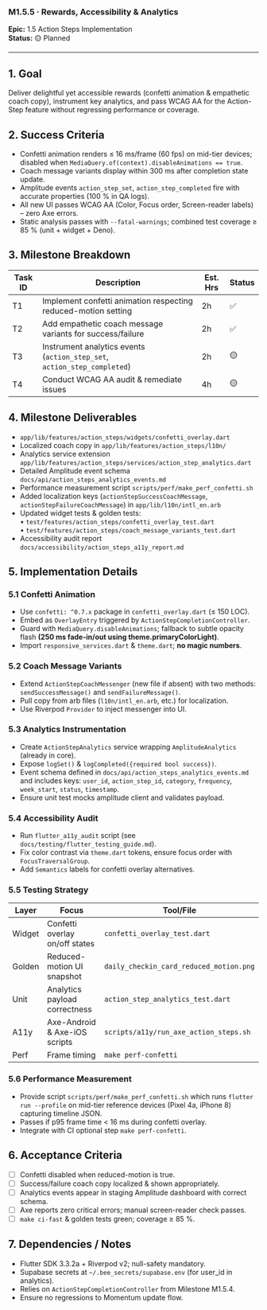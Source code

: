 ### M1.5.5 · Rewards, Accessibility & Analytics

**Epic:** 1.5 Action Steps Implementation\
**Status:** 🟡 Planned

---

## 1. Goal

Deliver delightful yet accessible rewards (confetti animation & empathetic coach
copy), instrument key analytics, and pass WCAG AA for the Action-Step feature
without regressing performance or coverage.

## 2. Success Criteria

- Confetti animation renders ≤ 16 ms/frame (60 fps) on mid-tier devices;
  disabled when `MediaQuery.of(context).disableAnimations == true`.
- Coach message variants display within 300 ms after completion state update.
- Amplitude events `action_step_set`, `action_step_completed` fire with accurate
  properties (100 % in QA logs).
- All new UI passes WCAG AA (Color, Focus order, Screen-reader labels) – zero
  Axe errors.
- Static analysis passes with `--fatal-warnings`; combined test coverage ≥ 85 %
  (unit + widget + Deno).

## 3. Milestone Breakdown

| Task ID | Description                                                              | Est. Hrs | Status |
| ------- | ------------------------------------------------------------------------ | -------- | ------ |
| T1      | Implement confetti animation respecting reduced-motion setting           | 2h       | ✅     |
| T2      | Add empathetic coach message variants for success/failure                | 2h       | ✅     |
| T3      | Instrument analytics events (`action_step_set`, `action_step_completed`) | 2h       | 🟡     |
| T4      | Conduct WCAG AA audit & remediate issues                                 | 4h       | 🟡     |

## 4. Milestone Deliverables

- `app/lib/features/action_steps/widgets/confetti_overlay.dart`
- Localized coach copy in `app/lib/features/action_steps/l10n/`
- Analytics service extension
  `app/lib/features/action_steps/services/action_step_analytics.dart`
- Detailed Amplitude event schema `docs/api/action_steps_analytics_events.md`
- Performance measurement script `scripts/perf/make_perf_confetti.sh`
- Added localization keys (`actionStepSuccessCoachMessage`,
  `actionStepFailureCoachMessage`) in `app/lib/l10n/intl_en.arb`
- Updated widget tests & golden tests:\
  • `test/features/action_steps/confetti_overlay_test.dart`\
  • `test/features/action_steps/coach_message_variants_test.dart`
- Accessibility audit report `docs/accessibility/action_steps_a11y_report.md`

## 5. Implementation Details

### 5.1 Confetti Animation

- Use `confetti: ^0.7.x` package in `confetti_overlay.dart` (≤ 150 LOC).
- Embed as `OverlayEntry` triggered by `ActionStepCompletionController`.
- Guard with `MediaQuery.disableAnimations`; fallback to subtle opacity flash
  **(250 ms fade-in/out using theme.primaryColorLight)**.
- Import `responsive_services.dart` & `theme.dart`; **no magic numbers**.

### 5.2 Coach Message Variants

- Extend `ActionStepCoachMessenger` (new file if absent) with two methods:\
  `sendSuccessMessage()` and `sendFailureMessage()`.
- Pull copy from arb files (`l10n/intl_en.arb`, etc.) for localization.
- Use Riverpod `Provider` to inject messenger into UI.

### 5.3 Analytics Instrumentation

- Create `ActionStepAnalytics` service wrapping `AmplitudeAnalytics` (already in
  core).
- Expose `logSet()` & `logCompleted({required bool success})`.
- Event schema defined in `docs/api/action_steps_analytics_events.md` and
  includes keys: `user_id`, `action_step_id`, `category`, `frequency`,
  `week_start`, `status`, `timestamp`.
- Ensure unit test mocks amplitude client and validates payload.

### 5.4 Accessibility Audit

- Run `flutter_a11y_audit` script (see `docs/testing/flutter_testing_guide.md`).
- Fix color contrast via `theme.dart` tokens, ensure focus order with
  `FocusTraversalGroup`.
- Add `Semantics` labels for confetti overlay alternatives.

### 5.5 Testing Strategy

| Layer  | Focus                          | Tool/File                               |
| ------ | ------------------------------ | --------------------------------------- |
| Widget | Confetti overlay on/off states | `confetti_overlay_test.dart`            |
| Golden | Reduced-motion UI snapshot     | `daily_checkin_card_reduced_motion.png` |
| Unit   | Analytics payload correctness  | `action_step_analytics_test.dart`       |
| A11y   | Axe-Android & Axe-iOS scripts  | `scripts/a11y/run_axe_action_steps.sh`  |
| Perf   | Frame timing                   | `make perf-confetti`                    |

### 5.6 Performance Measurement

- Provide script `scripts/perf/make_perf_confetti.sh` which runs
  `flutter run --profile` on mid-tier reference devices (Pixel 4a, iPhone 8)
  capturing timeline JSON.
- Passes if p95 frame time < 16 ms during confetti overlay.
- Integrate with CI optional step `make perf-confetti`.

## 6. Acceptance Criteria

- [ ] Confetti disabled when reduced-motion is true.
- [ ] Success/failure coach copy localized & shown appropriately.
- [ ] Analytics events appear in staging Amplitude dashboard with correct
      schema.
- [ ] Axe reports zero critical errors; manual screen-reader check passes.
- [ ] `make ci-fast` & golden tests green; coverage ≥ 85 %.

## 7. Dependencies / Notes

- Flutter SDK 3.3.2a + Riverpod v2; null-safety mandatory.
- Supabase secrets at `~/.bee_secrets/supabase.env` (for user_id in analytics).
- Relies on `ActionStepCompletionController` from Milestone M1.5.4.
- Ensure no regressions to Momentum update flow.
